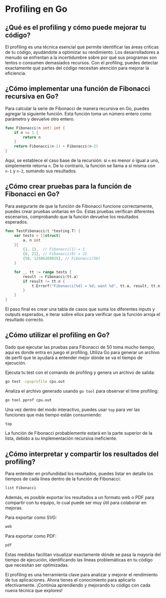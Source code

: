 # Profiling en Go

## ¿Qué es el profiling y cómo puede mejorar tu código?

El profiling es una técnica esencial que permite identificar las áreas críticas de tu código, ayudándote a optimizar su rendimiento. Los desarrolladores a menudo se enfrentan a la incertidumbre sobre por qué sus programas son lentos o consumen demasiados recursos. Con el profiling, puedes detectar exactamente qué partes del código necesitan atención para mejorar la eficiencia.

## ¿Cómo implementar una función de Fibonacci recursiva en Go?

Para calcular la serie de Fibonacci de manera recursiva en Go, puedes agregar la siguiente función. Esta función toma un número entero como parámetro y devuelve otro entero.

```go
func Fibonacci(n int) int {
    if n <= 1 {
        return n
    }
    return Fibonacci(n-1) + Fibonacci(n-2)
}
```

Aquí, se establece el caso base de la recursión: si `n` es menor o igual a uno, simplemente retorna `n`. De lo contrario, la función se llama a sí misma con `n-1` y `n-2`, sumando sus resultados.

## ¿Cómo crear pruebas para la función de Fibonacci en Go?

Para asegurarte de que la función de Fibonacci funcione correctamente, puedes crear pruebas unitarias en Go. Estas pruebas verifican diferentes escenarios, comprobando que la función devuelve los resultados esperados.

```go
func TestFibonacci(t *testing.T) {
    var tests = []struct{
        a, n int
    }{
        {1, 1},  // Fibonacci(1) = 1
        {8, 21}, // Fibonacci(8) = 21
        {50, 12586269025}, // Fibonacci(50)
    }

    for _, tt := range tests {
        result := Fibonacci(tt.a)
        if result != tt.n {
            t.Errorf("Fibonacci(%d) = %d; want %d", tt.a, result, tt.n)
        }
    }
}
```

El paso final es crear una tabla de casos que suma los diferentes inputs y outputs esperados, e iterar sobre ellos para verificar que la función arroja el resultado correcto.

## ¿Cómo utilizar el profiling en Go?

Dado que ejecutar las pruebas para Fibonacci de 50 toma mucho tiempo, aquí es donde entra en juego el profiling. Utiliza Go para generar un archivo de perfil que te ayudará a entender mejor dónde se va el tiempo de ejecución.

Ejecuta tu test con el comando de profiling y genera un archivo de salida:

```sh
go test -cpuprofile cpu.out
```

Analiza el archivo generado usando `go tool` para observar el time profiling:

```sh
go tool pprof cpu.out
```

Una vez dentro del modo interactivo, puedes usar `top` para ver las funciones que más tiempo están consumiendo:

```sh
top
```

La función de Fibonacci probablemente estará en la parte superior de la lista, debido a su implementación recursiva ineficiente.

## ¿Cómo interpretar y compartir los resultados del profiling?

Para entender en profundidad los resultados, puedes listar en detalle los tiempos de cada línea dentro de la función de Fibonacci:

```sh
list Fibonacci
```

Además, es posible exportar los resultados a un formato web o PDF para compartir con tu equipo, lo cual puede ser muy útil para colaborar en mejoras.

Para exportar como SVG:

```sh
web
```

Para exportar como PDF:

```sh
pdf
```

Estas medidas facilitan visualizar exactamente dónde se pasa la mayoría del tiempo de ejecución, identificando las líneas problemáticas en tu código que necesitan ser optimizadas.

El profiling es una herramienta clave para analizar y mejorar el rendimiento de tus aplicaciones. Ahora tienes el conocimiento para aplicarlo efectivamente. ¡Continúa aprendiendo y mejorando tu código con cada nueva técnica que explores!
